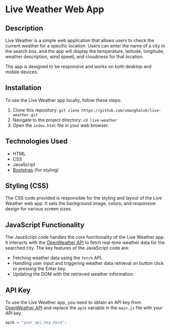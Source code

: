 # Live Weather Web App

## Description

Live Weather is a simple web application that allows users to check the current weather for a specific location. Users can enter the name of a city in the search box, and the app will display the temperature, latitude, longitude, weather description, wind speed, and cloudiness for that location.

The app is designed to be responsive and works on both desktop and mobile devices.


## Installation

To use the Live Weather app locally, follow these steps:

1. Clone this repository: `git clone https://github.com/umanghalok/live-weather.git`
2. Navigate to the project directory: `cd live-weather`
3. Open the `index.html` file in your web browser.

## Technologies Used

- HTML
- CSS
- JavaScript
- [Bootstrap](https://getbootstrap.com/) (for styling)

## Styling (CSS)

The CSS code provided is responsible for the styling and layout of the Live Weather web app. It sets the background image, colors, and responsive design for various screen sizes.

## JavaScript Functionality

The JavaScript code handles the core functionality of the Live Weather app. It interacts with the [OpenWeather API](https://openweathermap.org/api) to fetch real-time weather data for the searched city. The key features of the JavaScript code are:

- Fetching weather data using the `fetch` API.
- Handling user input and triggering weather data retrieval on button click or pressing the Enter key.
- Updating the DOM with the retrieved weather information.

## API Key

To use the Live Weather app, you need to obtain an API key from [OpenWeather API](https://openweathermap.org/api) and replace the `apik` variable in the `main.js` file with your API key.

```javascript
apik = "your_api_key_here";
